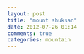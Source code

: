 ```yaml
---
layout: post
title: "mount shuksan"
date: 2012-07-26 01:14
comments: true
categories: mountain
---
```

